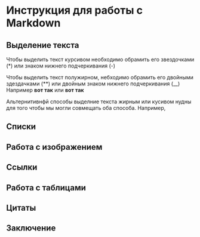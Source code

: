 # Инструкция для работы с Markdown

## Выделение текста 

Чтобы выделить текст курсивом необходимо обрамить его звездочками (*) или знаком нижнего подчеркивания (-)

Чтобы выделить текст полужирном, небходимо обрамить его двойными здездачками (**) или двойным знаком нижнего подчеркивания (__)
Например **вот так** или __вот так__

Альтернитивнфй способы выделние текста жирным или кусивом нудны для того чтобы мы могли совмещать оба способа. Например,
## Списки

## Работа с изображением

## Ссылки

## Работа с таблицами 

## Цитаты 

## Заключение 